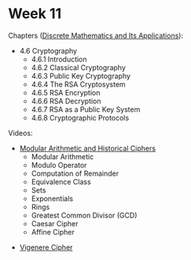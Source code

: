 # Week 11

Chapters ([Discrete Mathematics and Its Applications](https://annas-archive.org/md5/fbd2bb38796aca68b86da621fe6b0fad)):

- 4.6 Cryptography
    - 4.6.1 Introduction
    - 4.6.2 Classical Cryptography
    - 4.6.3 Public Key Cryptography
    - 4.6.4 The RSA Cryptosystem
    - 4.6.5 RSA Encryption
    - 4.6.6 RSA Decryption
    - 4.6.7 RSA as a Public Key System
    - 4.6.8 Cryptographic Protocols

Videos:    
- [Modular Arithmetic and Historical Ciphers](https://www.youtube.com/watch?v=W1SY6qKZrUk)
    - Modular Arithmetic
    - Modulo Operator
    - Computation of Remainder
    - Equivalence Class
    - Sets
    - Exponentials
    - Rings
    - Greatest Common Divisor (GCD)
    - Caesar Cipher
    - Affine Cipher
<!-- - [Transposition Cipher](https://www.youtube.com/watch?v=sHsnH1u03e4) -->
- [Vigenere Cipher](https://www.youtube.com/watch?v=RCkGauRMs2A)